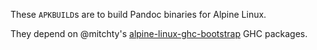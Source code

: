 These `APKBUILD`s are to build Pandoc binaries for Alpine Linux.

They depend on @mitchty's [alpine-linux-ghc-bootstrap](https://github.com/mitchty/alpine-linux-ghc-bootstrap) GHC packages.
